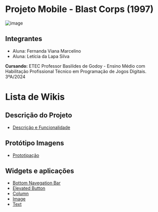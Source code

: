 # Projeto Mobile -  Blast Corps (1997)
![image](https://github.com/LehLapa/ProjetoMobile/blob/main/BlastCorps.png)
## Integrantes 
- Aluna: Fernanda Viana Marcelino
- Aluna: Letícia da Lapa Silva

**Cursando:** ETEC Professor Basilides de Godoy - Ensino Médio com Habilitação Profissional Técnico em Programação de Jogos Digitais. 3ºA/2024

##
# Lista de Wikis
## Descrição do Projeto
- <a href="https://github.com/LehLapa/ProjetoMobile/wiki/Descrição-Projeto"> Descrição e Funcionalidade<a>
## Protótipo Imagens 
- <a href="https://github.com/LehLapa/ProjetoMobile/wiki/Protótipo-Imagens"> Prototipação<a>
## Widgets e aplicações 
- <a href="https://github.com/LehLapa/ProjetoMobile/wiki/Widget:-BottomNavegationBar"> Bottom Navegation Bar <a>
- <a href="https://github.com/LehLapa/ProjetoMobile/wiki/Widget:-Elevated-Button"> Elevated Button <a>
- <a href="https://github.com/LehLapa/ProjetoMobile/wiki/Widget:-Column"> Column <a>
- <a href="https://github.com/LehLapa/ProjetoMobile/wiki/Widget:-Image"> Image <a>
- <a href="https://github.com/LehLapa/ProjetoMobile/wiki/Widget:-Text"> Text <a>
